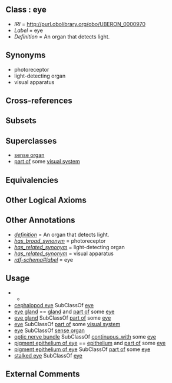 
## Class : eye

 * *IRI* = http://purl.obolibrary.org/obo/UBERON_0000970
 * *Label* = eye
 * *Definition* = An organ that detects light.

## Synonyms

 * photoreceptor
 * light-detecting organ
 * visual apparatus

## Cross-references


## Subsets


## Superclasses

 * [sense organ](../../UBERON/20/UBERON_0000020.md)
 * [part of](../../BFO/50/BFO_0000050.md) some [visual system](../../UBERON/04/UBERON_0002104.md)

## Equivalencies


## Other Logical Axioms


## Other Annotations

 * *[definition](../../IAO/15/IAO_0000115.md)* = An organ that detects light.
 * *[has_broad_synonym](../../ym/oboInOwl#hasBroadSynonym.md)* = photoreceptor
 * *[has_related_synonym](../../ym/oboInOwl#hasRelatedSynonym.md)* = light-detecting organ
 * *[has_related_synonym](../../ym/oboInOwl#hasRelatedSynonym.md)* = visual apparatus
 * *[rdf-schema#label](../../el/rdf-schema#label.md)* = eye

## Usage

 * -
 * [cephalopod eye](../../CEPH/02/CEPH_0000002.md) SubClassOf [eye](../../UBERON/70/UBERON_0000970.md)
 * [eye gland](../../UBERON/59/UBERON_0004859.md) == [gland](../../UBERON/30/UBERON_0002530.md) and [part of](../../BFO/50/BFO_0000050.md) some [eye](../../UBERON/70/UBERON_0000970.md)
 * [eye gland](../../UBERON/59/UBERON_0004859.md) SubClassOf [part of](../../BFO/50/BFO_0000050.md) some [eye](../../UBERON/70/UBERON_0000970.md)
 * [eye](../../UBERON/70/UBERON_0000970.md) SubClassOf [part of](../../BFO/50/BFO_0000050.md) some [visual system](../../UBERON/04/UBERON_0002104.md)
 * [eye](../../UBERON/70/UBERON_0000970.md) SubClassOf [sense organ](../../UBERON/20/UBERON_0000020.md)
 * [optic nerve bundle](../../CEPH/92/CEPH_0000292.md) SubClassOf [continuous_with](../../ceph#continuous/th/ceph#continuous_with.md) some [eye](../../UBERON/70/UBERON_0000970.md)
 * [pigment epithelium of eye](../../UBERON/25/UBERON_0007625.md) == [epithelium](../../UBERON/83/UBERON_0000483.md) and [part of](../../BFO/50/BFO_0000050.md) some [eye](../../UBERON/70/UBERON_0000970.md)
 * [pigment epithelium of eye](../../UBERON/25/UBERON_0007625.md) SubClassOf [part of](../../BFO/50/BFO_0000050.md) some [eye](../../UBERON/70/UBERON_0000970.md)
 * [stalked eye](../../CEPH/41/CEPH_0000241.md) SubClassOf [eye](../../UBERON/70/UBERON_0000970.md)

## External Comments

